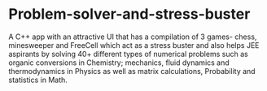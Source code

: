 # Problem-solver-and-stress-buster
A C++ app with an attractive UI that has a compilation of 3 games- chess, minesweeper and FreeCell which act as a stress buster and also helps JEE aspirants by solving 40+ different types of numerical problems such as organic conversions in Chemistry; 
mechanics, fluid dynamics and thermodynamics in Physics as well as matrix calculations, Probability and statistics in Math.
